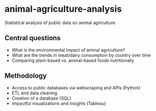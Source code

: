 # animal-agriculture-analysis
Statistical analysis of public data on animal agriculture.

## Central questions
- What is the environmental impact of animal agriculture?
- What are the trends in meat/dairy consumption by country over time
- Comparing plant-based vs. animal-based foods nutritionally

## Methodology
- Access to public databases via webscraping and APIs (Python)
- ETL and data cleaning
- Creation of a database (SQL)
- Impactful visualizations and insights (Tableau)

